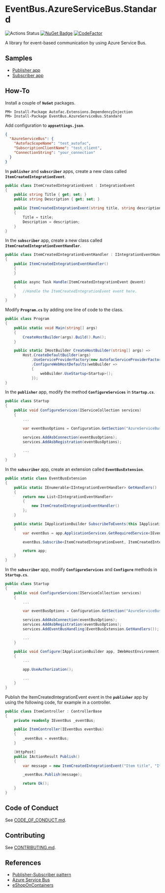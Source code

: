 # EventBus.AzureServiceBus.Standard  

![Actions Status](https://github.com/sayganov/EventBus.AzureServiceBus.Standard/workflows/Build/badge.svg) [![NuGet Badge](https://buildstats.info/nuget/EventBus.AzureServiceBus.Standard?includePreReleases=false)](https://www.nuget.org/packages/EventBus.azureservicebus.Standard) [![CodeFactor](https://www.codefactor.io/repository/github/sayganov/eventbus.azureservicebus.standard/badge)](https://www.codefactor.io/repository/github/sayganov/eventbus.azureservicebus.standard)

A library for event-based communication by using Azure Service Bus.

## Samples

- [Publisher app](https://github.com/sayganov/EventBus.AzureServiceBus.Standard/tree/master/samples/Publisher)
- [Subscriber app](https://github.com/sayganov/EventBus.AzureServiceBus.Standard/tree/master/samples/Subscriber)

## How-To

Install a couple of **`NuGet`** packages.

```console
PM> Install-Package Autofac.Extensions.DependencyInjection
PM> Install-Package EventBus.AzureServiceBus.Standard
```

Add configuration to **`appsettings.json`**.

```json
{
  "AzureServiceBus": {
    "AutofacScopeName": "test_autofac",
    "SubscriptionClientName": "test_client",
    "ConnectionString": "your_connection"
  }
}
```

In **`publisher`** and **`subscriber`** apps, create a new class called **`ItemCreatedIntegrationEvent`**.

```csharp
public class ItemCreatedIntegrationEvent : IntegrationEvent
{
    public string Title { get; set; }
    public string Description { get; set; }

    public ItemCreatedIntegrationEvent(string title, string description)
    {
        Title = title;
        Description = description;
    }
}
```

In the **`subscriber`** app, create a new class called **`ItemCreatedIntegrationEventHandler`**.

```csharp
public class ItemCreatedIntegrationEventHandler : IIntegrationEventHandler<ItemCreatedIntegrationEvent>
{
    public ItemCreatedIntegrationEventHandler()
    {
    }

    public async Task Handle(ItemCreatedIntegrationEvent @event)
    {
        //Handle the ItemCreatedIntegrationEvent event here.
    }
}
```

Modify **`Program.cs`** by adding one line of code to the class.

```csharp
public class Program
{
    public static void Main(string[] args)
    {
        CreateHostBuilder(args).Build().Run();
    }

    public static IHostBuilder CreateHostBuilder(string[] args) =>
        Host.CreateDefaultBuilder(args)
            .UseServiceProviderFactory(new AutofacServiceProviderFactory())
            .ConfigureWebHostDefaults(webBuilder =>
            {
                webBuilder.UseStartup<Startup>();
            });
}
```

In the **`publisher`** app, modify the method **`ConfigureServices`** in **`Startup.cs`**.

```csharp
public class Startup
{
    public void ConfigureServices(IServiceCollection services)
    {
        ...

        var eventBusOptions = Configuration.GetSection("AzureServiceBus").Get<AzureServiceBusOptions>();

        services.AddAsbConnection(eventBusOptions);
        services.AddAsbRegistration(eventBusOptions);

        ...
    }
}
```

In the **`subscriber`** app, create an extension called **`EventBusExtension`**.

```csharp
public static class EventBusExtension
{
    public static IEnumerable<IIntegrationEventHandler> GetHandlers()
    {
        return new List<IIntegrationEventHandler>
        {
            new ItemCreatedIntegrationEventHandler()
        };
    }

    public static IApplicationBuilder SubscribeToEvents(this IApplicationBuilder app)
    {
        var eventBus = app.ApplicationServices.GetRequiredService<IEventBus>();

        eventBus.Subscribe<ItemCreatedIntegrationEvent, ItemCreatedIntegrationEventHandler>();

        return app;
    }
}
```

In the **`subscriber`** app, modify **`ConfigureServices`** and **`Configure`** methods in **`Startup.cs`**.

```csharp
public class Startup
{
    public void ConfigureServices(IServiceCollection services)
    {
        ...

        var eventBusOptions = Configuration.GetSection("AzureServiceBus").Get<AzureServiceBusOptions>();

        services.AddAsbConnection(eventBusOptions);
        services.AddAsbRegistration(eventBusOptions);
        services.AddEventBusHandling(EventBusExtension.GetHandlers());

        ...
    }

    public void Configure(IApplicationBuilder app, IWebHostEnvironment env)
    {
        ...

        app.UseAuthorization();

        ...
    }
}
```

Publish the ItemCreatedIntegrationEvent event in the **`publisher`** app by using the following code, for example in a controller.

```csharp
public class ItemController : ControllerBase
{
    private readonly IEventBus _eventBus;

    public ItemController(IEventBus eventBus)
    {
        _eventBus = eventBus;
    }

    [HttpPost]
    public IActionResult Publish()
    {
        var message = new ItemCreatedIntegrationEvent("Item title", "Item description");

        _eventBus.Publish(message);

        return Ok();
    }
}
```

## Code of Conduct

See [CODE_OF_CONDUCT.md](https://github.com/sayganov/EventBus.AzureServiceBus.Standard/blob/master/CODE_OF_CONDUCT.md).

## Contributing

See [CONTRIBUTING.md](https://github.com/sayganov/EventBus.AzureServiceBus.Standard/blob/master/CONTRIBUTING.md).

## References

- [Publisher-Subscriber pattern](https://docs.microsoft.com/en-us/azure/architecture/patterns/publisher-subscriber)
- [Azure Service Bus](https://azure.microsoft.com/en-us/services/service-bus/)
- [eShopOnContainers](https://github.com/dotnet-architecture/eShopOnContainers)
